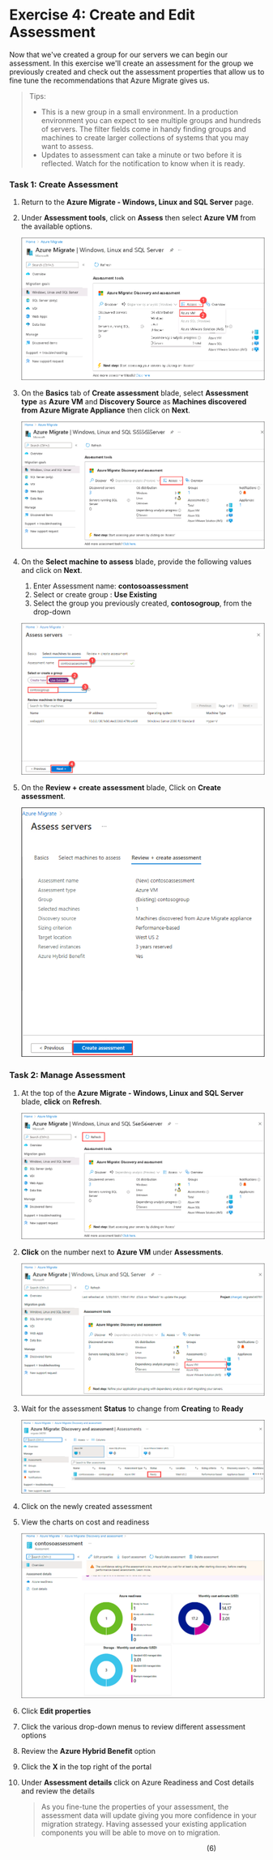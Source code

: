 # Exercise 4: Create and Edit Assessment

Now that we've created a group for our servers we can begin our assessment.  In this exercise we'll create an assessment for the group we previously created and check out the assessment properties that allow us to fine tune the recommendations that Azure Migrate gives us.

> Tips:
 > * This is a new group in a small environment.  In a production environment you can expect to see multiple groups and hundreds of servers.  The filter fields come in handy finding groups and machines to create larger collections of systems that you may want to assess.
 > * Updates to assessment can take a minute or two before it is reflected.  Watch for the notification to know when it is ready.

### Task 1: Create Assessment

1. Return to the **Azure Migrate - Windows, Linux and SQL Server** page.

1. Under **Assessment tools**, click  on **Assess** then select **Azure VM** from the available options.

   ![Assess](image/discoverassess53.png)
   
1. On the **Basics** tab of **Create assessment** blade, select **Assessment type** as **Azure VM** and **Discovery Source** as **Machines discovered from Azure Migrate Appliance** then click on **Next**.

   ![Access and Migrate](image/discoverassess-54.png) 
  
1. On the **Select machine to assess** blade, provide the following values and click on **Next**.

    1. Enter Assessment name: **contosoassessment**
    2. Select or create group : **Use Existing**
    3. Select the group you previously created, **contosogroup**, from the drop-down 
    
   ![Access and Migrate](image/discoverassess-20.png) 
   
1. On the **Review + create assessment** blade, Click on **Create assessment**.

   ![Access and Migrate](image/discoverassess-21.png)
  

### Task 2:  Manage Assessment

1. At the top of the **Azure Migrate - Windows, Linux and SQL Server** blade, **click** on **Refresh**.

   ![Access and Migrate](image/discoverassess-55.png)
  
1. **Click** on the number next to **Azure VM** under **Assessments**.

   ![Access and Migrate](image/discoverassess-56.png)
  
1. Wait for the assessment **Status** to change from **Creating** to **Ready**

   ![Access and Migrate](image/discoverassess-57.png)
  
1. Click on the newly created assessment

1. View the charts on cost and readiness

   ![Access and Migrate](image/discoverassess-58.png)

1. Click **Edit properties**

1. Click the various drop-down menus to review different assessment options

1. Review the **Azure Hybrid Benefit** option

1. Click the **X** in the top right of the portal

1. Under **Assessment details** click on Azure Readiness and Cost details and review the details

	>As you fine-tune the properties of your assessment, the assessment data will update giving you more confidence in your migration strategy. Having assessed your existing application components you will be able to move on to migration.



&nbsp;&nbsp;&nbsp;&nbsp;&nbsp;&nbsp;&nbsp;&nbsp;&nbsp;&nbsp;&nbsp;&nbsp;&nbsp;&nbsp;&nbsp;&nbsp;&nbsp;&nbsp;&nbsp;&nbsp;&nbsp;&nbsp;&nbsp;&nbsp;&nbsp;&nbsp;&nbsp;&nbsp;&nbsp;&nbsp;&nbsp;&nbsp;&nbsp;&nbsp;&nbsp;&nbsp;&nbsp;&nbsp;&nbsp;&nbsp;&nbsp;&nbsp;&nbsp;&nbsp;&nbsp;&nbsp;&nbsp;&nbsp;&nbsp;&nbsp;&nbsp;&nbsp;&nbsp;&nbsp;&nbsp;&nbsp;&nbsp;&nbsp;&nbsp;&nbsp;&nbsp;&nbsp;&nbsp;&nbsp;&nbsp;&nbsp;&nbsp;&nbsp;&nbsp;&nbsp;&nbsp;&nbsp;&nbsp;&nbsp;&nbsp;&nbsp;&nbsp;&nbsp;&nbsp;&nbsp;&nbsp;&nbsp;&nbsp;&nbsp;&nbsp;&nbsp;&nbsp;&nbsp;&nbsp;&nbsp;&nbsp;&nbsp;&nbsp;&nbsp;&nbsp;&nbsp;&nbsp;&nbsp;&nbsp;(6)
